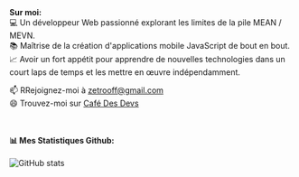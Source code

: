 

<div>
<strong>Sur moi:</strong><br>
💻 Un développeur Web passionné explorant les limites de la pile MEAN / MEVN.<br>
📚 Maîtrise de la création d'applications mobile JavaScript de bout en bout.<br>
📈 Avoir un fort appétit pour apprendre de nouvelles technologies dans un court laps de temps et les mettre en œuvre indépendamment.<br>

📫 RRejoignez-moi à <a href="zetrooff@gmail.com">zetrooff@gmail.com</a><br>
😄 Trouvez-moi sur <a href="https://discord.gg/2Ph7nNSQPJ">Café Des Devs</a><br><br><br>

<strong>📊 Mes Statistiques Github:</strong><br><br>
![GitHub stats](https://github-readme-stats.vercel.app/api?username=zetro-dev&show_icons=true&count_private=true&include_all_commits=true&theme=radical)<br>

